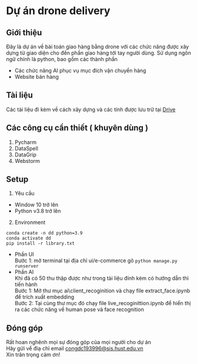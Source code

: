 # Dự án drone delivery
## Giới thiệu
Đây là dự án về bài toán giao hàng bằng drone với các chức năng được xây dựng từ giao diện cho đến phần giao hàng tới tay người dùng. Sử dụng ngôn ngữ chính là python, bao gồm các thành phần
* Các chức năng AI phục vụ mục đích vận chuyển hàng
* Website bán hàng  
## Tài liệu
Các tài liệu đi kèm về cách xây dựng và các tính được lưu trữ tại [Drive](https://drive.google.com/drive/folders/1TVq7Tfm4zC5uZw7qKQdM0sZjZI-KzRoR?usp=sharing)
## Các công cụ cần thiết ( khuyên dùng )
1. Pycharm
2. DataSpell
3. DataGrip
4. Webstorm
## Setup
1. Yêu cầu
- Window 10 trở lên
- Python v3.8 trở lên

2. Environment 
```
conda create -n dd python=3.9
conda activate dd
pip install -r library.txt
```
* Phần UI  
Bước 1: mở terminal tại địa chỉ ui/e-commerce gõ `python manage.py runserver` 
* Phần AI  
Khi đã có 50 thu thập được như trong tài liệu đính kèm có hướng dẫn thì tiến hành  
Bước 1: Mở thư mục ai\client_recoginition và chạy file extract_face.ipynb để trích xuất embedding   
Bước 2: Tại cùng thư mục đó chạy file live_recoginittion.ipynb để hiển thị ra các chức năng về human pose và face recognition   
## Đóng góp 
Rất hoan nghênh mọi sự đóng góp của mọi người cho dự án  
Hãy gửi vể điạ chỉ email congdc193996@sis.hust.edu.vn  
Xin trân trọng cảm ơn!
